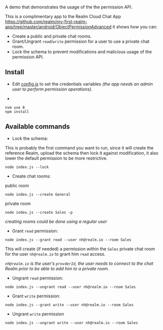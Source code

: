 A demo that demonstrates the usage of the the permission API. 

This is a complimentary app to the Realm Cloud Chat App https://github.com/realm/my-first-realm-app/tree/master/android/ObjectPermissionAdvanced it shows how you can:

- Create a public and private chat rooms.
- Grant/Ungrant `read`/`write` permission for a user to use a private chat room.
- Lock the schema to prevent modifications and malicious usage of the permission API.

## Install
- Edit [config.js](./config.js) to set the credentials variables _(the app needs an admin user to perform permission operations)_.

-

```
nvm use 8
npm install
```

## Available commands

- Lock the schema: 

This is probably the first command you want to run, since it will create the reference Realm, upload the schema then lock it against modification, it also lower the default permission to be more restrictive.
```
node index.js --lock
```

- Create chat rooms: 

public room
```
node index.js --create General
```

private room 
```
node index.js --create Sales -p
```

_creating rooms could be done using a regular user_

- Grant `read` permission:

```
node index.js --grant read --user nh@realm.io --room Sales
```

This will create (if needed) a permission within the `Sales` private chat room for the user `nh@realm.io` to grant him `read` access. 

_`nh@realm.io` is the user's `provderId`, the user needs to connect to the chat Realm prior to be able to add him to a private room._

- Ungrant `read` permission: 
```
node index.js --ungrant read --user nh@realm.io --room Sales
```

- Grant `write` permission:

```
node index.js --grant write --user nh@realm.io --room Sales
```

- Ungrant `write` permission

```
node index.js --ungrant write --user nh@realm.io --room Sales
```

